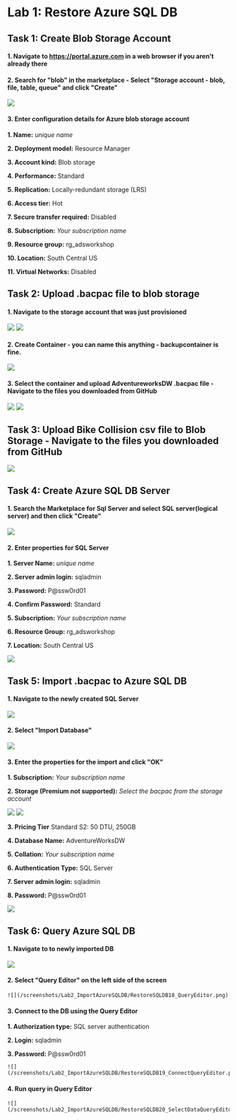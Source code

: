 # Lab 1: Restore Azure SQL DB

## Task 1: Create Blob Storage Account

#### 1.	Navigate to https://portal.azure.com in a web browser if you aren't already there

#### 2.	Search for "blob" in the marketplace - Select "Storage account - blob, file, table, queue" and click "Create"

![](/screenshots/Lab2_ImportAzureSQLDB/RestoreSQLDB01_Search.png)

#### 3. Enter configuration details for Azure blob storage account

   **1. Name:** *unique name*
  
   **2. Deployment model:** Resource Manager
  
   **3. Account kind:** Blob storage
  
   **4. Performance:** Standard
  
   **5. Replication:** Locally-redundant storage (LRS)

   **6. Access tier:** Hot
  
   **7. Secure transfer required:** Disabled
  
   **8. Subscription:** *Your subscription name*
  
   **9. Resource group:** rg_adsworkshop
  
   **10. Location:** South Central US
  
   **11. Virtual Networks:** Disabled
 	
## Task 2: Upload .bacpac file to blob storage

#### 1.	Navigate to the storage account that was just provisioned

![](/screenshots/Lab2_ImportAzureSQLDB/RestoreSQLDB03_NavigateRG.png)
![](/screenshots/Lab2_ImportAzureSQLDB/RestoreSQLDB04_NavigateBlob2.png)
   
#### 2.	Create Container - you can name this anything - backupcontainer is fine.

   ![](/screenshots/Lab2_ImportAzureSQLDB/RestoreSQLDB06_CreateContainer.png)
   
#### 3.	Select the container and upload AdventureworksDW .bacpac file - Navigate to the files you downloaded from GitHub

   ![](/screenshots/Lab2_ImportAzureSQLDB/RestoreSQLDB07_UploadBackPac.png)
   ![](/screenshots/Lab2_ImportAzureSQLDB/RestoreSQLDB08_UploadBackPac2.png)

## Task 3: Upload Bike Collision csv file to Blob Storage - Navigate to the files you downloaded from GitHub

   ![](/screenshots/Lab2_ImportAzureSQLDB/RestoreSQLDB09_UploadBikeCollisioncsv.png)

## Task 4: Create Azure SQL DB Server

#### 1.	Search the Marketplace for Sql Server and select SQL server(logical server) and then click "Create"

   ![](/screenshots/Lab2_ImportAzureSQLDB/RestoreSQLDB10_CreateSQLServer.png)

#### 2.	Enter properties for SQL Server

   **1. Server Name:** *unique name*
  
   **2. Server admin login:** sqladmin
  
   **3. Password:** P@ssw0rd01
  
   **4. Confirm Password:** Standard
  
   **5. Subscription:** *Your subscription name*

   **6. Resource Group:** rg_adsworkshop

   **7. Location:** South Central US

   ![](/screenshots/Lab2_ImportAzureSQLDB/RestoreSQLDB11_SQLServerProperties.png)

## Task 5: Import .bacpac to Azure SQL DB

#### 1.	Navigate to the newly created SQL Server

   ![](/screenshots/Lab2_ImportAzureSQLDB/RestoreSQLDB12_NavigatetoSQLServer.png)

#### 2.	Select "Import Database"

   ![](/screenshots/Lab2_ImportAzureSQLDB/RestoreSQLDB13_SelectImportDB.png)

#### 3. Enter the properties for the import and click "OK"

   **1. Subscription:** *Your subscription name*
  
   **2. Storage (Premium not supported):** *Select the bacpac from the storage account*

   ![](/screenshots/Lab2_ImportAzureSQLDB/RestoreSQLDB15_SelectStorageAcctContainer.png)
   ![](/screenshots/Lab2_ImportAzureSQLDB/RestoreSQLDB16_SelectBacPac.png)
  
   **3. Pricing Tier** Standard S2: 50 DTU, 250GB
  
   **4. Database Name:** AdventureWorksDW
  
   **5. Collation:** *Your subscription name*

   **6. Authentication Type:** SQL Server

   **7. Server admin login:** sqladmin

   **8. Password:** P@ssw0rd01

   ![](/screenshots/Lab2_ImportAzureSQLDB/RestoreSQLDB14_ImportDBProperties.png)

## Task 6: Query Azure SQL DB

#### 1.	Navigate to to newly imported DB

   ![](/screenshots/Lab2_ImportAzureSQLDB/RestoreSQLDB17_FinishedDBImport.png)

#### 2.	Select "Query Editor" on the left side of the screen

	![](/screenshots/Lab2_ImportAzureSQLDB/RestoreSQLDB18_QueryEditor.png)

#### 3.	Connect to the DB using the Query Editor

   **1. Authorization type:** SQL server authentication

   **2. Login:** sqladmin

   **3. Password:** P@ssw0rd01

	![](/screenshots/Lab2_ImportAzureSQLDB/RestoreSQLDB19_ConnectQueryEditor.png)

#### 4.	Run query in Query Editor

	![](/screenshots/Lab2_ImportAzureSQLDB/RestoreSQLDB20_SelectDataQueryEditor.png)



